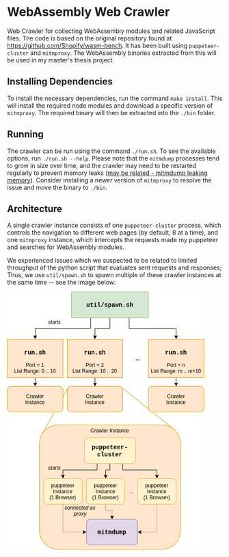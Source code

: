 # WebAssembly Web Crawler 

Web Crawler for collecting WebAssembly modules and related JavaScript files. The code is based on the original repository found at https://github.com/Shopify/wasm-bench. It has been built using `puppeteer-cluster` and `mitmproxy`. The WebAssembly binaries extracted from this will be used in my master's thesis project.

## Installing Dependencies

To install the necessary dependencies, run the command `make install`. This will install the required node modules and download a specific version of `mitmproxy`. The required binary will then be extracted into the `./bin` folder.

## Running

The crawler can be run using the command `./run.sh`. To see the available options, run `./run.sh --help`. Please note that the `mitmdump` processes tend to grow in size over time, and the crawler may need to be restarted regularly to prevent memory leaks  ([may be related - mitmdump leaking memory](https://github.com/mitmproxy/mitmproxy/issues/3191#issuecomment-552911587)). Consider installing a newer version of `mitmproxy` to resolve the issue and move the binary to `./bin`. 

## Architecture

A single crawler instance consists of one `puppeteer-cluster` process, which
controls the navigation to different web pages (by default, 8 at a time), 
and one `mitmproxy` instance, which intercepts the requests made my puppeteer
and searches for WebAssembly modules.  

We experienced issues which we suspected to be related to limited throughput
of the python script that evaluates sent requests and responses; Thus, we use `util/spawn.sh` to spawn multiple of these crawler instances at the same time -- see the
image below:

![Architecture](doc/spider.png)
